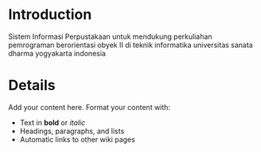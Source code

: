 # Introduction #

Sistem Informasi Perpustakaan untuk mendukung perkuliahan pemrograman berorientasi obyek II di teknik informatika universitas sanata dharma yogyakarta indonesia

# Details #

Add your content here.  Format your content with:
  * Text in **bold** or _italic_
  * Headings, paragraphs, and lists
  * Automatic links to other wiki pages